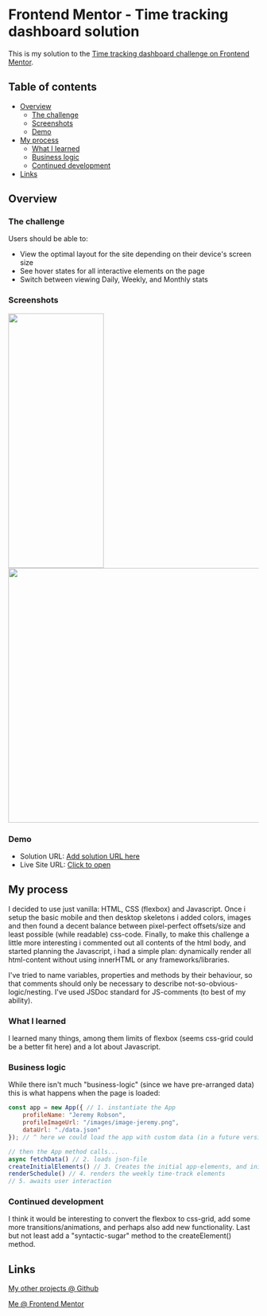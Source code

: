 # Frontend Mentor - Time tracking dashboard solution

This is my solution to the [Time tracking dashboard challenge on Frontend Mentor](https://www.frontendmentor.io/challenges/time-tracking-dashboard-UIQ7167Jw). 

## Table of contents

- [Overview](#overview)
  - [The challenge](#the-challenge)
  - [Screenshots](#screenshots)
  - [Demo](#demo)
- [My process](#my-process)
  - [What I learned](#what-i-learned)
  - [Business logic](#business-logic)  
  - [Continued development](#continued-development)
- [Links](#links)


## Overview

### The challenge

Users should be able to:

- View the optimal layout for the site depending on their device's screen size
- See hover states for all interactive elements on the page
- Switch between viewing Daily, Weekly, and Monthly stats

### Screenshots

<img src="https://user-images.githubusercontent.com/95124571/151046406-52e38d99-e8fe-45e0-82d1-33ef1936db36.png" width="192" height="512"><img src="https://user-images.githubusercontent.com/95124571/151046567-d0ea3874-0dca-4894-b9b8-b40193efec96.png" width="768" height="512">

### Demo

- Solution URL: [Add solution URL here](https://www.frontendmentor.io/solutions/time-tracking-dashboard-using-only-vanilla-cssflexbox-html-js-QFITjKNPV)
- Live Site URL: [Click to open](https://forksort.github.io/Time-tracking-dashboard/)

## My process

I decided to use just vanilla: HTML, CSS (flexbox) and Javascript. 
Once i setup the basic mobile and then desktop skeletons i added colors, images and then found a decent balance between pixel-perfect offsets/size and least possible (while readable) css-code. Finally, to make this challenge a little more interesting i commented out all contents of the html body, and started planning the Javascript, i had a simple plan: dynamically render all html-content without using innerHTML or any frameworks/libraries. 

I've tried to name variables, properties and methods by their behaviour, so that comments should only be necessary to describe not-so-obvious-logic/nesting. I've used JSDoc standard for JS-comments (to best of my ability).

### What I learned

I learned many things, among them limits of flexbox (seems css-grid could be a better fit here) and a lot about Javascript.

### Business logic

While there isn't much "business-logic" (since we have pre-arranged data) this is what happens when the page is loaded:
```js
const app = new App({ // 1. instantiate the App
    profileName: "Jeremy Robson",
    profileImageUrl: "/images/image-jeremy.png",
    dataUrl: "./data.json"
}); // ^ here we could load the app with custom data (in a future version)
```
```js
// then the App method calls...
async fetchData() // 2. loads json-file
createInitialElements() // 3. Creates the initial app-elements, and initiates event-listeners
renderSchedule() // 4. renders the weekly time-track elements
// 5. awaits user interaction
```

### Continued development

I think it would be interesting to convert the flexbox to css-grid, add some more transitions/animations, and perhaps also add new functionality. Last but not least add a "syntactic-sugar" method to the createElement() method.

## Links

[My other projects @ Github](https://github.com/ForkSort)

[Me @ Frontend Mentor](https://www.frontendmentor.io/profile/ForkSort)
